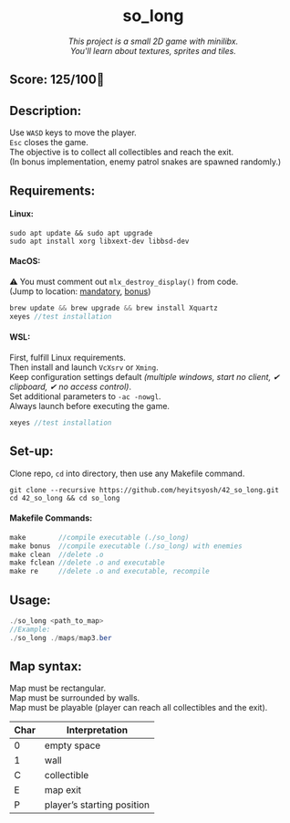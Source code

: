 <h1 align="center">
	so_long
</h1>

*<p align="center">This project is a small 2D game with minilibx.<br>
You'll learn about textures, sprites and tiles.</p>*

## Score: 125/100🎉

## Description:
Use `WASD` keys to move the player.  
`Esc` closes the game.  
The objective is to collect all collectibles and reach the exit.   
(In bonus implementation, enemy patrol snakes are spawned randomly.)

## Requirements:
#### Linux:
```
sudo apt update && sudo apt upgrade
sudo apt install xorg libxext-dev libbsd-dev
```
#### MacOS:
⚠️ You must comment out `mlx_destroy_display()` from code.  
(Jump to location: [mandatory](https://github.com/heyitsyosh/42_so_long/blob/1b236d58b1c7453c179d63c15f88d920272e5c5d/so_long/mandatory/close_game.c#L47), 
[bonus](https://github.com/heyitsyosh/42_so_long/blob/1b236d58b1c7453c179d63c15f88d920272e5c5d/so_long/bonus/close_game_bonus.c#L68))
```C
brew update && brew upgrade && brew install Xquartz
xeyes //test installation
```
#### WSL:
First, fulfill Linux requirements.  
Then install and launch `VcXsrv` or `Xming`.  
Keep configuration settings default *(multiple windows, start no client, ✔ clipboard, ✔ no access control)*.  
Set additional parameters to `-ac -nowgl`.  
Always launch before executing the game.
```C
xeyes //test installation
```

## Set-up:
Clone repo, `cd` into directory, then use any Makefile command.  
```
git clone --recursive https://github.com/heyitsyosh/42_so_long.git
cd 42_so_long && cd so_long
```   

#### Makefile Commands:
```C
make        //compile executable (./so_long)
make bonus  //compile executable (./so_long) with enemies
make clean  //delete .o
make fclean //delete .o and executable
make re     //delete .o and executable, recompile 
```

## Usage:  
```Java
./so_long <path_to_map>
//Example:
./so_long ./maps/map3.ber
```

## Map syntax:
Map must be rectangular.  
Map must be surrounded by walls.  
Map must be playable (player can reach all collectibles and the exit).

| Char | Interpretation |
| --- | --- |
| 0 | empty space |
| 1 | wall |
| C | collectible |
| E | map exit |
| P | player’s starting position |
